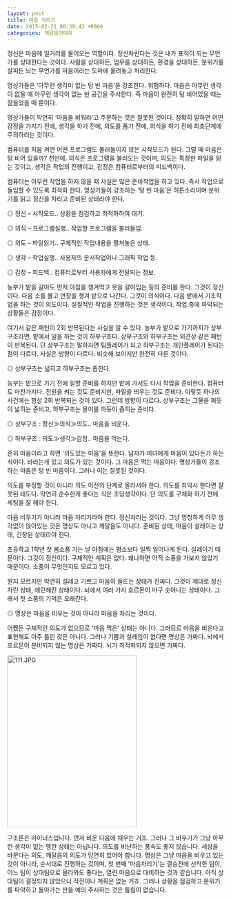 ```yaml
---
layout: post
title: 마음 차리기
date: 2015-02-21 00:39:43 +0900
categories: 깨달음의대화
---
```

  


정신은 마음에 일거리를 물어오는 역할이다. 정신차린다는 것은 내가 표적이 되는 무언가를 상대한다는 것이다. 사람을 상대하든, 업무를 상대하든, 환경을 상대하든, 분위기를 살피든 뇌는 무언가를 마음이라는 도마에 올려놓고 처리한다.

  


명상가들은 ‘아무런 생각이 없는 텅 빈 마음’을 강조한다. 위험하다. 마음은 아무런 생각이 없을 때 아무런 생각이 없는 빈 공간을 주시한다. 즉 마음이 완전히 텅 비어있을 때는 잠들었을 때 뿐이다.

  


명상가들이 막연히 ‘마음을 비워라’고 주문하는 것은 잘못된 것이다. 정확히 말하면 어떤 감정을 가지기 전에, 생각을 하기 전에, 의도를 품기 전에, 의식을 하기 전에 최초단계에 주의하라는 것이다.

  


컴퓨터를 처음 켜면 어떤 프로그램도 불러들이지 않은 시작모드가 된다. 그럴 때 마음은 텅 비어 있을까? 천만에. 의식은 프로그램을 불러오는 것이며, 의도는 특정한 파일을 읽는 것이고, 생각은 작업의 진행이고, 감정은 컴퓨터로부터의 피드백이다.

  


컴퓨터는 아무런 작업을 하지 않을 때 사실은 많은 준비작업을 하고 있다. 즉시 작업으로 돌입할 수 있도록 최적화 한다. 명상가들이 강조하는 ‘텅 빈 마음’은 허튼소리이며 분위기를 읽고 정신을 차리고 준비된 상태라야 한다.

  


◎ 정신 – 시작모드.. 상황을 점검하고 최적화하여 대기. 
  
◎ 의식 – 프로그램실행.. 작업할 프로그램을 불러들임. 
  
◎ 의도 – 파일읽기.. 구체적인 작업내용을 펼쳐놓은 상태. 
  
◎ 생각 – 작업실행.. 사용자의 문서작업이나 그래픽 작업 등. 
  
◎ 감정 – 피드백.. 컴퓨터로부터 사용자에게 전달되는 정보. 

  


농부가 밭을 갈아도 먼저 아침을 챙겨먹고 옷을 갈아입는 등의 준비를 한다. 그것이 정신이다. 다음 소를 몰고 연장을 챙겨 밭으로 나간다. 그것이 의식이다. 다음 밭에서 기초작업을 하는 것이 의도이다. 실질적인 작업을 진행하는 것은 생각이다. 작업 중에 파악되는 상황들은 감정이다.

  


여기서 같은 패턴이 2회 반복된다는 사실을 알 수 있다. 농부가 밭으로 가기까지가 상부구조라면, 밭에서 일을 하는 것이 하부구조다. 상부구조와 하부구조는 외견상 같은 패턴이 반복된다. 단 상부구조는 말하자면 팀플레이가 되고 하부구조는 개인플레이가 된다는 점이 다르다. 사실은 방향이 다르다. 비슷해 보이지만 완전히 다른 것이다.

  


◎ 상부구조는 넓히고 하부구조는 좁힌다.

  


농부는 밭으로 가기 전에 일할 준비를 하지만 밭에 가서도 다시 작업을 준비한다. 컴퓨터도 마찬가지다. 전원을 켜는 것도 준비지만, 파일을 띄우는 것도 준비다. 이렇듯 하나의 사건에는 항상 2회 반복되는 것이 있다. 그런데 방향이 다르다. 상부구조는 그물을 펴듯이 넓히는 준비고, 하부구조는 몰이를 하듯이 좁히는 준비다. 

  


◎ 상부구조 : 정신≫의식≫의도.. 마음을 비운다. 
  
◎ 하부구조 : 의도≫생각≫감정.. 마음을 먹는다. 

  


흔히 마음이라고 하면 '의도있는 마음'을 뜻한다. 남자가 미녀에게 마음이 있다든가 하는 식이다. 바라는게 있고 의도가 있는 것이다. 그 마음은 먹는 마음이다. 명상가들이 강조하는 마음은 텅 빈 마음이다. 그러나 이는 잘못된 것이다.

  


의도를 부정할 것이 아니라 의도 이전의 단계로 올라서야 한다. 의도를 죄악시 한다면 잘못된 태도다. 막연히 순수한게 좋다는 식은 초딩생각이다. 단 의도를 구체화 하기 전에 세팅을 잘 해야 한다.

  


마음 비우기가 아니라 마음 차리기라야 한다. 정신차리는 것이다. 그냥 멍청하게 아무 생각없이 앉아있는 것은 명상도 아니고 깨달음도 아니다. 준비된 상태, 마음이 설레이는 상태, 긴장된 상태라야 한다.

  


초등학교 1학년 첫 봄소풍 가는 날 아침에는 평소보다 일찍 일어나게 된다. 설레이기 때문이다. 그것이 정신이다. 구체적인 계획은 없다. 왜냐하면 아직 소풍을 가보지 않았기 때문이다. 소풍이 무엇인지도 모르고 있다.

  


뭔지 모르지만 막연히 설레고 기쁘고 마음이 들뜨는 상태가 진짜다. 그것이 제대로 정신차린 상태, 예민해진 상태이다. 뇌에서 여러 가지 호르몬이 마구 솟아나는 상태이다. 그래서 첫 소풍의 기억은 오래간다.

  


◎ 명상은 마음을 비우는 것이 아니라 마음을 차리는 것이다.

  


어쨌든 구체적인 의도가 없으므로 '마음 먹은' 상태는 아니다. 그러므로 마음을 비운다고 표현해도 아주 틀린 것은 아니다. 그러나 기쁨과 설레임이 없다면 명상은 가짜다. 뇌에서 호르몬이 분비되지 않는 명상은 가짜다. 뇌가 최적화되지 않으면 가짜다.

  


<img src="assets/attach/images/198/274/567/111.JPG" alt="111.JPG" width="300" height="397" />

  


구조론은 마이너스입니다. 먼저 비운 다음에 채우는 거죠. 그러나 그 비우기가 그냥 아무런 생각이 없는 맹한 상태는 아닙니다. 의도를 비난하는 풍속도 좋지 않습니다. 세상을 바꾼다는 의도, 깨달음의 의도가 당연히 있어야 합니다. 명상은 그냥 마음을 비우고 있는 것이 아니라, 순서대로 진행하는 것이며, 첫 번째 '마음차리기'는 결승전에 선착한 팀이, 어느 팀이 상대팀으로 올라와도 좋다는, 열린 마음으로 대비하는 것과 같습니다. 아직 상대팀이 결정되지 않았으니 작전이나 계획은 없는 거죠. 그러나 상황을 점검하고 분위기를 파악하고 돌아가는 판을 예의 주시하는 것은 틀림이 없습니다.
